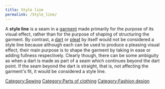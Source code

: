 ```yaml
---
title: Style line
permalink: /Style_line/
---
```


A **style line** is a seam in a [garment](/Clothing "wikilink") made
primarily for the purpose of its visual effect, rather than for the
purpose of shaping of structuring the garment. By contrast, a
[dart](/Dart_(sewing) "wikilink") or [pleat](/pleat "wikilink") by
itself would not be considered a style line because although each can be
used to produce a pleasing visual effect, their main purpose is to shape
the garment by taking in ease or adding fullness respectively. Clearly
though, there can be some ambiguity as when a dart is made as part of a
seam which continues beyond the dart point. If the seam beyond the dart
is straight, that is, not affecting the garment's fit, it would be
considered a style line.

[Category:Sewing](/Category:Sewing "wikilink") [Category:Parts of
clothing](/Category:Parts_of_clothing "wikilink") [Category:Fashion
design](/Category:Fashion_design "wikilink")